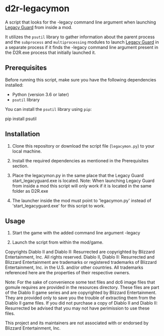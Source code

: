 # d2r-legacymon

A script that looks for the -legacy command line argument when launching [Legacy Guard](https://github.com/txtatech/d2r-legacy-guard) from inside a mod.

It utilizes the `psutil` library to gather information about the parent process and the `subprocess` and `multiprocessing` modules to launch [Legacy Guard](https://github.com/txtatech/d2r-legacy-guard) in a separate process if it finds the -legacy command line argument present in the D2R.exe process that initially launched it.

## Prerequisites

Before running this script, make sure you have the following dependencies installed:

- Python (version 3.6 or later)
- `psutil` library

You can install the `psutil` library using `pip`:

pip install psutil


## Installation

1. Clone this repository or download the script file (`legacymon.py`) to your local machine.

2. Install the required dependencies as mentioned in the Prerequisites section.

3. Place the legacymon.py in the same place that the Legacy Guard start_legacyguard.exe is located. 
Note: When launching Legacy Guard from inside a mod this script will only work if it is located in the same folder as D2R.exe

4. The launcher inside the mod must point to 'legacymon.py' instead of 'start_legacyguard.exe' for this script to work.

## Usage

1. Start the game with the added command line argument -legacy 

2. Launch the script from within the mod/game.

Copyrights
Diablo II and Diablo II: Resurrected are copyrighted by Blizzard Entertainment, Inc. All rights reserved. Diablo II, Diablo II: Resurrected and Blizzard Entertainment are trademarks or registered trademarks of Blizzard Entertainment, Inc. in the U.S. and/or other countries.
All trademarks referenced here are the properties of their respective owners.

Note: For the sake of convenience some text files and dc6 image files that gomule requires are provided in the resources directory. These files are part of the Diablo II game series and are copyrighted by Blizzard Entertainment. They are provided only to save you the trouble of extracting them from the Diablo II game files. If you did not purchase a copy of Diablo II and Diablo II: Resurrected be advised that you may not have perimission to use these files.

This project and its maintainers are not associated with or endorsed by Blizzard Entertainment, Inc.

